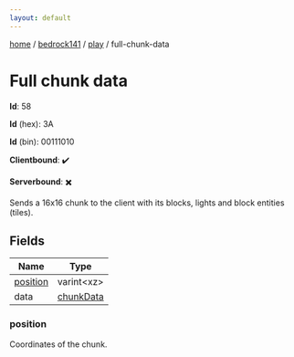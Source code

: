 ```yaml
---
layout: default
---
```


[home](/)  /  [bedrock141](/protocol/bedrock141)  /  [play](/protocol/bedrock141/play)  /  full-chunk-data

# Full chunk data

**Id**: 58

**Id** (hex): 3A

**Id** (bin): 00111010

**Clientbound**: ✔️

**Serverbound**: ✖️

Sends a 16x16 chunk to the client with its blocks, lights and block entities (tiles).

## Fields

Name | Type
---|---
[position](#position) | varint&lt;xz&gt;
data | [chunkData](/protocol/bedrock141/types/chunk-data)

### position

Coordinates of the chunk.

